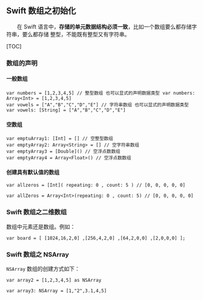 ## Swift 数组之初始化
　　在 Swift 语言中，**存储的单元数据结构必须一致**，比如一个数组要么都存储字符串，要么都存储 整型，不能既有整型又有字符串。

[TOC]

### 数组的声明

#### 一般数组
```
var numbers = [1,2,3,4,5] // 整型数组 也可以显式的声明数据类型 var numbers: Array<Int> = [1,2,3,4,5]
var vowels = ["A","B","C","D","E"] // 字符串数组 也可以显式的声明数据类型 var vowels: [String] = ["A","B","C","D","E"]
```

#### 空数组
```
var emptuArray1: [Int] = [] // 空整型数组
var emptyArray2: Array<String> = [] // 空字符串数组
var emptyArray3 = [Double]() // 空浮点数数组
var emptyArray4 = Array<Float>() // 空浮点数数组
```

#### 创建具有默认值的数组
```
var allzeros = [Int]( repeating: 0 , count: 5 ) // [0, 0, 0, 0, 0]

var allZeros = Array<Int>(repeating: 0 , count: 5) // [0, 0, 0, 0, 0]
```

### Swift 数组之二维数组
数组中元素还是数组。例如：
```
var board = [ [1024,16,2,0] ,[256,4,2,0] ,[64,2,0,0] ,[2,0,0,0] ];
```

### Swift 数组之 NSArray

`NSArray` 数组的创建方式如下：
```
var array2 = [1,2,3,4,5] as NSArray

var array3: NSArray = [1,"2",3.1,4,5]
```

















